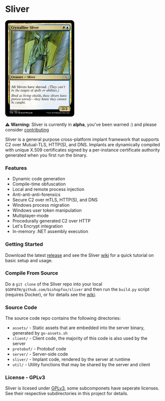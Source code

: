 Sliver
======

![Sliver](/.github/images/sliver.jpeg)

⚠️ __Warning:__ Sliver is currently in __alpha__, you've been warned :) and please consider [contributing](/CONTRIBUTING.md)

Sliver is a general purpose cross-platform implant framework that supports C2 over Mutual-TLS, HTTP(S), and DNS. Implants are dynamically compiled with unique X.509 certificates signed by a per-instance certificate authority generated when you first run the binary.

### Features

* Dynamic code generation
* Compile-time obfuscation
* Local and remote process injection
* Anti-anti-anti-forensics
* Secure C2 over mTLS, HTTP(S), and DNS
* Windows process migration
* Windows user token manipulation
* Multiplayer-mode
* Procedurally generated C2 over HTTP
* Let's Encrypt integration
* In-memory .NET assembly execution

### Getting Started

Download the latest [release](https://github.com/BishopFox/sliver/releases) and see the Sliver [wiki](https://github.com/BishopFox/sliver/wiki/Getting-Started) for a quick tutorial on basic setup and usage.

### Compile From Source

Do a `git clone` of the Sliver repo into your local `$GOPATH/github.com/bishopfox/sliver` and then run the `build.py` script (requires Docker), or for details see the [wiki](https://github.com/BishopFox/sliver/wiki/Compile-From-Source).

### Source Code

The source code repo contains the following directories:

 * `assets/` - Static assets that are embedded into the server binary, generated by `go-assets.sh`
 * `client/` - Client code, the majority of this code is also used by the server
 * `protobuf/` - Protobuf code
 * `server/` - Server-side code
 * `sliver/` - Implant code, rendered by the server at runtime
 * `util/` - Utility functions that may be shared by the server and client

### License - GPLv3

Sliver is licesed under [GPLv3](https://www.gnu.org/licenses/gpl-3.0.en.html), some subcomponets have seperate licenses. See their respective subdirectories in this project for details.
